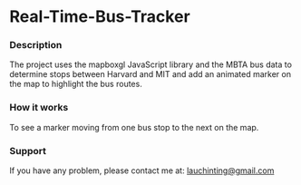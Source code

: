 # Real-Time-Bus-Tracker
### Description
The project uses the mapboxgl JavaScript library and the MBTA bus data to determine stops between Harvard and MIT and add an animated marker on the map to highlight the bus routes.
### How it works
To see a marker moving from one bus stop to the next on the map.
### Support
If you have any problem, please contact me at: lauchinting@gmail.com
